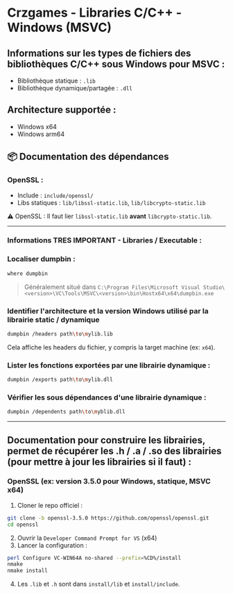 # Crzgames - Libraries C/C++ - Windows (MSVC)

## Informations sur les types de fichiers des bibliothèques C/C++ sous Windows pour MSVC :
- Bibliothèque statique : `.lib`
- Bibliothèque dynamique/partagée : `.dll`

## Architecture supportée :
- Windows x64
- Windows arm64

## 📦 Documentation des dépendances

### OpenSSL :
- Include : `include/openssl/`
- Libs statiques : `lib/libssl-static.lib`, `lib/libcrypto-static.lib`

⚠️ OpenSSL : Il faut lier `libssl-static.lib` **avant** `libcrypto-static.lib`.

---

### Informations TRES IMPORTANT - Libraries / Executable :

### Localiser dumpbin :
```bash
where dumpbin
```
> Généralement situé dans `C:\Program Files\Microsoft Visual Studio\<version>\VC\Tools\MSVC\<version>\bin\Hostx64\x64\dumpbin.exe`

### Identifier l'architecture et la version Windows utilisé par la librairie static / dynamique
```bash
dumpbin /headers path\to\mylib.lib
```
Cela affiche les headers du fichier, y compris la target machine (ex: `x64`).

### Lister les fonctions exportées par une librairie dynamique :
```bash
dumpbin /exports path\to\mylib.dll
```

### Vérifier les sous dépendances d'une librairie dynamique :
```bash
dumpbin /dependents path\to\myblib.dll
```

---

## Documentation pour construire les librairies, permet de récupérer les .h / .a / .so des librairies (pour mettre à jour les librairies si il faut) :

### OpenSSL (ex: version 3.5.0 pour Windows, statique, MSVC x64)
1. Cloner le repo officiel :
```bash
git clone -b openssl-3.5.0 https://github.com/openssl/openssl.git
cd openssl
```
2. Ouvrir la `Developer Command Prompt for VS` (x64)
3. Lancer la configuration :
```bash
perl Configure VC-WIN64A no-shared --prefix=%CD%/install
nmake
nmake install
```
4. Les `.lib` et `.h` sont dans `install/lib` et `install/include`.
